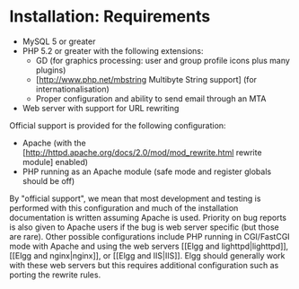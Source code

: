 Installation: Requirements
==========================
*	MySQL 5 or greater
*	PHP 5.2 or greater with the following extensions:
	*	GD (for graphics processing: user and group profile icons plus many plugins)
	*	[http://www.php.net/mbstring Multibyte String support] (for internationalisation)
	*	Proper configuration and ability to send email through an MTA
*	Web server with support for URL rewriting

Official support is provided for the following configuration:
*	Apache (with the [http://httpd.apache.org/docs/2.0/mod/mod_rewrite.html rewrite module] enabled)
*	PHP running as an Apache module (safe mode and register globals should be off)

By "official support", we mean that most development and testing is performed with this configuration and much of the 
installation documentation is written assuming Apache is used. Priority on bug reports is also given to Apache users 
if the bug is web server specific (but those are rare). Other possible configurations include PHP running in CGI/FastCGI
mode with Apache and using the web servers [[Elgg and lighttpd|lighttpd]], [[Elgg and nginx|nginx]], or
[[Elgg and IIS|IIS]]. Elgg should generally work with these web servers but this requires additional configuration 
such as porting the rewrite rules.